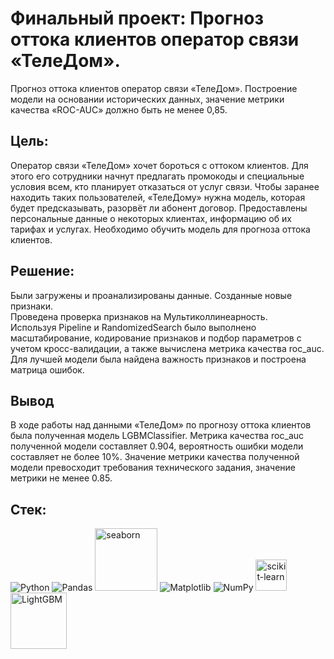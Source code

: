 # Финальный проект: Прогноз оттока клиентов оператор связи «ТелеДом».
 
Прогноз оттока клиентов оператор связи «ТелеДом». Построение модели на основании исторических данных, значение метрики качества «ROC-AUC» должно быть не менее 0,85.

## Цель:

Оператор связи «ТелеДом» хочет бороться с оттоком клиентов. Для этого его сотрудники начнут предлагать промокоды и специальные условия всем, кто планирует отказаться от услуг связи. Чтобы заранее находить таких пользователей, «ТелеДому» нужна модель, которая будет предсказывать, разорвёт ли абонент договор. Предоставлены персональные данные о некоторых клиентах, информацию об их тарифах и услугах. Необходимо обучить модель для прогноза оттока клиентов.

## Решение:
Были загружены и проанализированы данные. Созданные новые признаки.</br>
Проведена проверка признаков на Мультиколлинеарность.</br>
Используя Pipeline и RandomizedSearch было выполнено масштабирование, кодирование признаков и подбор параметров с учетом кросс-валидации, а также вычислена метрика качества roc_auc. </br>
Для лучшей модели была найдена важность признаков и построена матрица ошибок. 

## Вывод
В ходе работы над данными «ТелеДом» по прогнозу оттока клиентов была полученная модель LGBMClassifier. Метрика качества roc_auc полученной модели составляет 0.904, вероятность ошибки модели составляет не более 10%. Значение метрики качества полученной модели превосходит требования технического задания, значение метрики не менее 0.85.

## Стек:
![Python](https://img.shields.io/badge/python-3670A0?style=for-the-badge&logo=python&logoColor=ffdd54) ![Pandas](https://img.shields.io/badge/pandas-%23150458.svg?style=for-the-badge&logo=pandas&logoColor=white) <img src="https://seaborn.pydata.org/_images/logo-wide-lightbg.svg"  title ="seaborn"  width="100" heitght ="50"  /> ![Matplotlib](https://img.shields.io/badge/Matplotlib-%23ffffff.svg?style=for-the-badge&logo=Matplotlib&logoColor=black)  ![NumPy](https://img.shields.io/badge/numpy-%23013243.svg?style=for-the-badge&logo=numpy&logoColor=white)   <img src="https://upload.wikimedia.org/wikipedia/commons/0/05/Scikit_learn_logo_small.svg"  title ="scikit-learn"  width="50" heitght ="25"  />  <img src="https://lightgbm.readthedocs.io/en/stable/_images/LightGBM_logo_black_text.svg"  title ="LightGBM"  width="90" heitght ="45"  />
